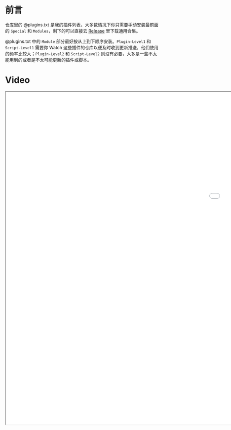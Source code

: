 # 前言

仓库里的 @plugins.txt 是我的插件列表，大多数情况下你只需要手动安装最前面的 `Special` 和 `Modules`，剩下的可以直接去 [Release](https://github.com/AliceTeaParty/How-to-Create-an-Environment/releases) 里下载通用合集。

@plugins.txt 中的 `Module` 部分最好按从上到下顺序安装。`Plugin-Level1` 和 `Script-Level1` 需要你 Watch 这些插件的仓库以便及时收到更新推送，他们使用的频率比较大；`Plugin-Level2` 和 `Script-Level2` 则没有必要，大多是一些不太能用到的或者是不太可能更新的插件或脚本。

# Video
<iframe height=1080 width=1920 src="tutorial_create_environment.mp4">

# 创建一个 VapourSynth 环境

本文语意中的 VapourSynth 环境基本上由 Python 的 Windows embeddable package、VapourSynth-Portable、动态链接库插件、Python 脚本插件和一些 Python 包组成。

## 组建基本的 Python 环境

众所周知 VapourSynth 是搭建在 Python 上的，在 [Python 官网](https://www.python.org/downloads/windows/)下载一个 `Windows embeddable package (64-bit)`，注意 VapourSynth 版本对应的 Python 版本，不确定在群里问一问。他应该是一个压缩包，解压到某个文件夹里，比如说 `Python-VapourSynth`，那么这就是环境的主目录了。

接下来需要到 [VapourSynth 的 GitHub 仓库](https://github.com/vapoursynth/vapoursynth/releases)里下载一个 `VapourSynth64-Portable`，直接解压到主目录 `Python-VapourSynth` 文件夹下，应该会提示有几个文件重复，直接替换就好。

这一部分的内容在 [VapourSynth 官方文档](http://vapoursynth.com/doc/installation.html#windows-installation-portable)里有提及，可以参考看看。

然后，找到 `VapourSynth64-Portable` 下一个后缀为 `._pth` 的文件，他的文件名应该正好是你的 Python 版本号，把这个文件删除或重命名为后缀不是 `._pth` 的文件。

最后我们需要给这个环境安装 pip，在[这个链接](https://bootstrap.pypa.io/get-pip.py)里保存 `get-pip.py`，或者使用命令行：

```
curl https://bootstrap.pypa.io/get-pip.py > get-pip.py
```

把 `get-pip.py` 放在 `VapourSynth64-Portable` 文件夹下，在该文件夹打开命令行或新建命令行游历到此，运行：

```
python get-pip.py
```

如果没有 Error 发生（有几个 Warning 是正常的），pip 就被成功地安装了。

为了方便地引入这个环境，你可以在新建命令行所在的文件夹建立一个 `path.bat`，假设 `VapourSynth64-Portable` 在 `C:\` 下，里面写：

```commandline
set PATH=%PATH%;C:\VapourSynth64-Portable;C:\VapourSynth64-Portable\Scripts;
```

如果你把 `VapourSynth64-Portable` 放在了其他地方，对应修改即可。这样每当你新建一个命令行时，在命令行内运行 `path.bat`，即可把这个 Python 环境放入系统环境变量中。

## 塞入各种插件

搭建好基本环境之后，就可以往里面塞插件了。插件分为三种：

1. 动态链接库插件：这类插件的特点是编译后形成一个 `.dll` 文件，他们大多数都被作者放在 GitHub 仓库里，一般来说只需要到 Release 里找作者编译好的文件就行。但要注意，直接点 Release 会进入最新的一个 Release 页，如果这个 Release 不包括作者编译好的插件，可以回退几个 Release 版本找。获取到 `.dll` 文件以后，把它放在 `Python-VapourSynth\\vapoursynth64\\plugins` 下即可。
2. Python 脚本插件：这类插件其实又分为两种。
    1. 第一种是单独一个 `.py` 文件，比如 [havsfunc](https://github.com/HomeOfVapourSynthEvolution/havsfunc)。这种插件只需把仓库中的对应文件保存到本地，然后放在 `Python-VapourSynth\\Lib\\site-packages` 下即可。
    2. 第二种比较复杂，他们以 Python 模块的形式存在，比如 [yvsfunc](https://github.com/YomikoR/yvsfunc)。这种插件需要首先识别出仓库中的哪个文件夹代表了这个模块本体（通常是与模块同名，比如上述例子中就是 `yvsfunc` 文件夹。把整个仓库下载下来，然后把对应文件夹放在 `Python-VapourSynth\\Lib\\site-packages` 下即可。
3. Python 模块插件：有一些 Python 模块可能直接复制会有一点点问题，这时候我推荐使用模块安装的方法。我已经在 `@plugin.txt` 中提供了模块名，比如要安装 `vsutil`，先在命令行内运行 `path.bat`、引入你想安装到的环境，然后输入 `pip install --no-deps vsutil` 即可安装。
~~你可以在任意仓库下载源代码、解压到任意路径，该项目根目录下往往会有 `setup.py` 或者 `setup.cfg` 这种文件。先在命令行内运行 `path.bat`、引入你想安装到的环境，然后命令行游历到项目根目录，输入 `pip install .` 就好了。特别注意：有很多这种类型的模块会在安装文件中指定一些依赖包，你可以打开 `setup.cfg` 或者 `setup.py` 找到里面 dependancy 或者 requirement 字样的代码，下面很可能包括了他们的依赖列表（有些是引用同目录下的文件，这时候你要修改对应的文件），你需要把里面的 VapourSynth 删除，其他可以保持不变。因为这个教程安装的 VapourSynth 环境没法被 pip 检测到。~~

## 补充 Python 模块

有一些 Python 模块（独立于 VapourSynth 之外）被一些插件所需要，比如 numpy，它可以用下面的方法安装：首先新建一个命令行，输入：

```commandline
path.bat
pip install numpy
```

又比如需要 matplotlib，在命令行下接着写：

```
pip install matplotlib
```

以此类推。
